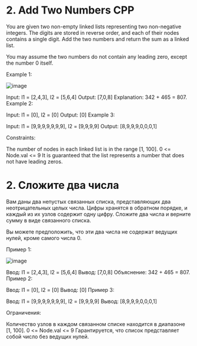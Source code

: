 # 2. Add Two Numbers CPP

You are given two non-empty linked lists representing two non-negative integers. The digits are stored in reverse order, and each of their nodes contains a single digit. Add the two numbers and return the sum as a linked list.

You may assume the two numbers do not contain any leading zero, except the number 0 itself.

 

Example 1:

![image](https://github.com/user-attachments/assets/8ff90350-0c12-4c89-a92e-76771bc85055)


Input: l1 = [2,4,3], l2 = [5,6,4]
Output: [7,0,8]
Explanation: 342 + 465 = 807.
Example 2:

Input: l1 = [0], l2 = [0]
Output: [0]
Example 3:

Input: l1 = [9,9,9,9,9,9,9], l2 = [9,9,9,9]
Output: [8,9,9,9,0,0,0,1]
 

Constraints:

The number of nodes in each linked list is in the range [1, 100].
0 <= Node.val <= 9
It is guaranteed that the list represents a number that does not have leading zeros.


# 2. Сложите два числа

Вам даны два непустых связанных списка, представляющих два неотрицательных целых числа. Цифры хранятся в обратном порядке, и каждый из их узлов содержит одну цифру. Сложите два числа и верните сумму в виде связанного списка.

Вы можете предположить, что эти два числа не содержат ведущих нулей, кроме самого числа 0.

 

Пример 1:

![image](https://github.com/user-attachments/assets/1a598048-e3d2-4e40-9ce5-555b392afa30)


Ввод: l1 = [2,4,3], l2 = [5,6,4]
Вывод: [7,0,8]
Объяснение: 342 + 465 = 807.
Пример 2:

Ввод: l1 = [0], l2 = [0]
Вывод: [0]
Пример 3:

Ввод: l1 = [9,9,9,9,9,9,9], l2 = [9,9,9,9]
Вывод: [8,9,9,9,0,0,0,1]
 

Ограничения:

Количество узлов в каждом связанном списке находится в диапазоне [1, 100].
0 <= Node.val <= 9
Гарантируется, что список представляет собой число без ведущих нулей.
